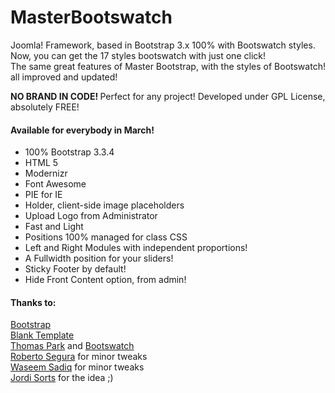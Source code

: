 # MasterBootswatch
<p>Joomla! Framework, based in Bootstrap 3.x 100% with Bootswatch styles.<br>
  Now, you can get the 17 styles bootswatch with just one click!<br>
The same great features of Master Bootstrap, with the styles of Bootswatch! all improved and updated!</p>
<p><strong>NO BRAND IN CODE! </strong>Perfect for any project! Developed under GPL License, absolutely FREE!</p>
<h4>Available for everybody in March!</h4>
<ul>
  <li>100% Bootstrap 3.3.4</li>
  <li>HTML 5</li>
  <li>Modernizr</li>
  <li>Font Awesome</li>
  <li>PIE for IE</li>
  <li>Holder, client-side image placeholders</li>
  <li>Upload Logo from Administrator</li>
  <li>Fast and Light</li>
  <li>Positions 100% managed for class CSS</li>
  <li>Left and Right Modules with independent proportions!</li>
  <li>A Fullwidth position for your sliders!</li>
  <li>Sticky Footer by default!</li>
  <li>Hide Front Content option, from admin!</li>
</ul>
<h4>Thanks to:</h4>
<a href="http://getbootstrap.com/" target="_blank">Bootstrap</a><br>
<a href="http://blank.vc/" target="_blank">Blank Template</a><br>
<a href="http://thomaspark.co/" target="_blank">Thomas Park</a> and <a href="https://bootswatch.com/" target="_blank">Bootswatch</a><br>
<a href="http://phproberto.com" target="_blank">Roberto Segura</a> for minor tweaks<br>
<a href="http://bulletprooftemplates.com/" target="_blank">Waseem Sadiq</a> for minor tweaks<br>
<a href="http://www.websdefutbol.com/" target="_blank">Jordi Sorts</a> for the idea ;)
